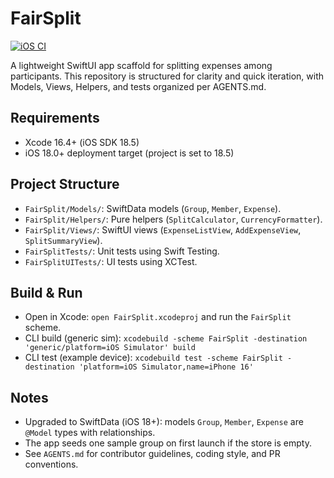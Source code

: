 # FairSplit
[![iOS CI](https://github.com/OWNER/FairSplit/actions/workflows/ios-ci.yml/badge.svg)](https://github.com/OWNER/FairSplit/actions/workflows/ios-ci.yml)

A lightweight SwiftUI app scaffold for splitting expenses among participants. This repository is structured for clarity and quick iteration, with Models, Views, Helpers, and tests organized per AGENTS.md.

## Requirements
- Xcode 16.4+ (iOS SDK 18.5)
- iOS 18.0+ deployment target (project is set to 18.5)

## Project Structure
- `FairSplit/Models/`: SwiftData models (`Group`, `Member`, `Expense`).
- `FairSplit/Helpers/`: Pure helpers (`SplitCalculator`, `CurrencyFormatter`).
- `FairSplit/Views/`: SwiftUI views (`ExpenseListView`, `AddExpenseView`, `SplitSummaryView`).
- `FairSplitTests/`: Unit tests using Swift Testing.
- `FairSplitUITests/`: UI tests using XCTest.

## Build & Run
- Open in Xcode: `open FairSplit.xcodeproj` and run the `FairSplit` scheme.
- CLI build (generic sim): `xcodebuild -scheme FairSplit -destination 'generic/platform=iOS Simulator' build`
- CLI test (example device): `xcodebuild test -scheme FairSplit -destination 'platform=iOS Simulator,name=iPhone 16'`

## Notes
- Upgraded to SwiftData (iOS 18+): models `Group`, `Member`, `Expense` are `@Model` types with relationships.
- The app seeds one sample group on first launch if the store is empty.
- See `AGENTS.md` for contributor guidelines, coding style, and PR conventions.
